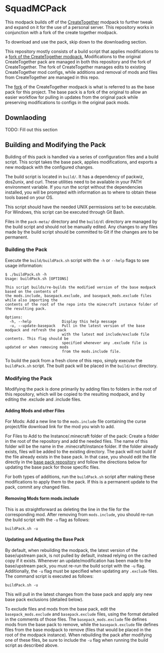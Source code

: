# SquadMCPack

This modpack builds off of the [CreateTogether](https://github.com/NillerMedDild/CreateTogether) modpack to further tweak and expand on it for the use of a personal server. This repository works in conjunction with a fork of the create together modpack.

To download and use the pack, skip down to the downloading section.

This repository mostly consists of a build script that applies modifications to a [fork of the CreateTogether modpack.](https://github.com/Kytech/CreateTogether) Modifications to the original CreateTogether pack are managed in both this repository and the fork of CreateTogether. The fork of CreateTogether manages edits to existing CreateTogether mod configs, while additions and removal of mods and files from CreateTogether are managed in this repo.

The [fork](https://github.com/Kytech/CreateTogether) of the CreateTogether modpack is what is referred to as the base pack for this project. The base pack is a fork of the original to allow an easier workflow for pulling in updates from the original pack while preserving modifications to configs in the original pack mods.

## Downlaoding

TODO: Fill out this section

## Building and Modifying the Pack

Building of this pack is handled via a series of configuration files and a build script. This script takes the base pack, applies modifications, and exports a new modpack with the configured changes.

The build script is located in `build/`. It has a dependency of packwiz, dos2unix, and curl. These utilities need to be available in your PATH environment variable. If you run the script without the dependencies installed, you will be prompted with information as to where to obtain these tools based on your OS.

This script should have the needed UNIX permissions set to be executable. For Windows, this script can be executed
through Git Bash.

Files in the `pack-meta/` directory and the `build/dl` directory are managed by the build script and should not be manually edited. Any changes to any files made by the build script should be committed to Git if the changes are to be permanent.

### Building the Pack

Execute the `build/buildPack.sh` script with the `-h` or `--help` flags to see usage information:

```
$ ./buildPack.sh -h
Usage: buildPack.sh [OPTIONS]

This script builds/re-builds the modified version of the base modpack based on the contents of
the mods.include, basepack.exclude, and basepack_mods.exclude files while also importing the
contents of the root of the repo into the minecraft instance folder of the resulting pack.

Options:
  -h, --help              Display this help message
  -u, --update-basepack   Pull in the latest version of the base modpack and refresh the pack
                          with the latest mod include/exclude file contents. This flag should be
                          specified whenever any .exclude file is updated or when removing mods
                          from the mods.include file.
```

To build the pack from a fresh clone of this repo, simply execute the `buildPack.sh` script. The built pack will
be placed in the `build/out` directory.

### Modifying the Pack

Modifying the pack is done primarily by adding files to folders in the root of this repository, which will be copied
to the resulting modpack, and by editing the .exclude and .include files.

#### Adding Mods and other Files

For Mods: Add a new line to the `mods.include` file containing the curse project/file download link for the mod you wish to add.

For Files to Add to the Instance/.minecraft folder of the pack: Create a folder in the root of the repository and add the needed files. The name of this folder will be the name in the .minecraft/instance folder. If the folder already exists, files will be added to the existing directory. The pack will not build if the file already exists in the base pack. In that case, you should edit the file directly in the [base pack repository](https://github.com/Kytech/CreateTogether) and follow the directions below for updating the base pack for those specific files.

For both types of additions, run the `buildPack.sh` script after making these modifications to apply them to the pack. If this is a permanent update to the pack, commit any changed files.

#### Removing Mods form mods.include

This is as straightforward as deleting the line in the file for the corresponding mod. After removing from `mods.include`, you should re-run the build script with the `-u` flag as follows:

```
buildPack.sh -u
```

#### Updating and Adjusting the Base Pack

By default, when rebuilding the modpack, the latest version of the base/upstream pack, is not pulled by default, instead relying on the cached copy if it exists. Whenever an update/modification has been made to the base/upstream pack, you must re-run the build script with the `-u` flag. Additionally, the `-u` flag must be specified when updating any `.exclude` files. The command script is executed as follows:

```
buildPack.sh -u
```

This will pull in the latest changes from the base pack and apply any new base pack exclusions (detailed below).

To exclude files and mods from the base pack, edit the `basepack_mods.exclude` and `basepack.exclude` files, using the format detailed in the comments of those files. The `basepack_mods.exclude` file defines mods from the base pack to remove, while the `basepack.exclude` file defines files from the base modpack to remove (files that would be placed in the root of the modpack instance). When rebuilding the pack after modifying one of these files, be sure to include the `-u` flag when running the build script as described above.